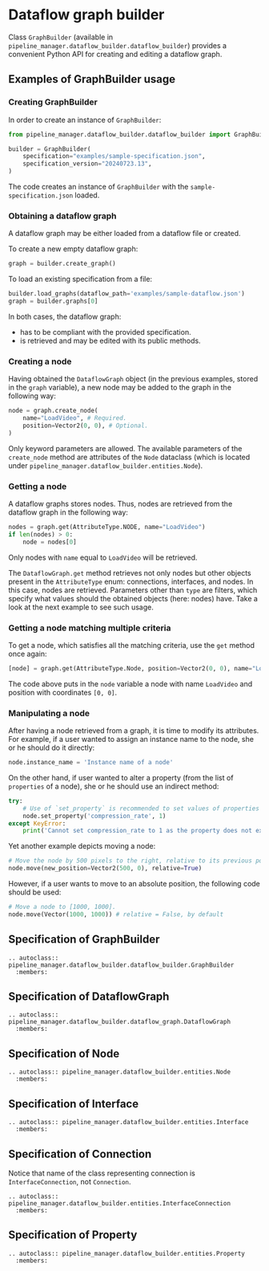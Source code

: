 # Dataflow graph builder

Class `GraphBuilder` (available in `pipeline_manager.dataflow_builder.dataflow_builder`) provides a convenient Python API for creating and editing a dataflow graph.

## Examples of GraphBuilder usage

### Creating GraphBuilder

In order to create an instance of `GraphBuilder`:
```python
from pipeline_manager.dataflow_builder.dataflow_builder import GraphBuilder

builder = GraphBuilder(
    specification="examples/sample-specification.json",
    specification_version="20240723.13",
)
```

The code creates an instance of `GraphBuilder` with the `sample-specification.json` loaded.

### Obtaining a dataflow graph

A dataflow graph may be either loaded from a dataflow file or created.

To create a new empty dataflow graph:
```python
graph = builder.create_graph()
```

To load an existing specification from a file:
```python
builder.load_graphs(dataflow_path='examples/sample-dataflow.json')
graph = builder.graphs[0]
```

In both cases, the dataflow graph:
- has to be compliant with the provided specification.
- is retrieved and may be edited with its public methods.

### Creating a node

Having obtained the `DataflowGraph` object (in the previous examples, stored in the `graph` variable), a new node may be added to the graph in the following way:
```python
node = graph.create_node(
    name="LoadVideo", # Required.
    position=Vector2(0, 0), # Optional.
)
```

Only keyword parameters are allowed. The available parameters of the `create_node` method are attributes of the `Node` dataclass (which is located under `pipeline_manager.dataflow_builder.entities.Node`).

### Getting a node

A dataflow graphs stores nodes. Thus, nodes are retrieved from the dataflow graph in the following way:
```python
nodes = graph.get(AttributeType.NODE, name="LoadVideo")
if len(nodes) > 0:
    node = nodes[0]
```

Only nodes with `name` equal to `LoadVideo` will be retrieved.

The `DataflowGraph.get` method retrieves not only nodes but other objects present in the `AttributeType` enum: connections, interfaces, and nodes. In this case, nodes are retrieved. Parameters other than `type` are filters, which specify what values should the obtained objects (here: nodes) have. Take a look at the next example to see such usage.

### Getting a node matching multiple criteria

To get a node, which satisfies all the matching criteria, use the `get` method once again:
```python
[node] = graph.get(AttributeType.Node, position=Vector2(0, 0), name="LoadVideo")
```

The code above puts in the `node` variable a node with name `LoadVideo` and position with coordinates `[0, 0]`.

### Manipulating a node

After having a node retrieved from a graph, it is time to modify its attributes. For example, if a user wanted to assign an instance name to the node, she or he should do it directly:
```python
node.instance_name = 'Instance name of a node'
```

On the other hand, if user wanted to alter a property (from the list of `properties` of a node), she or he should use an indirect method:
```python
try:
    # Use of `set_property` is recommended to set values of properties of a node.
    node.set_property('compression_rate', 1)
except KeyError:
    print('Cannot set compression_rate to 1 as the property does not exists.')
```

Yet another example depicts moving a node:
```python
# Move the node by 500 pixels to the right, relative to its previous position.
node.move(new_position=Vector2(500, 0), relative=True)
```

However, if a user wants to move to an absolute position, the following code should be used:
```python
# Move a node to [1000, 1000].
node.move(Vector(1000, 1000)) # relative = False, by default
```

## Specification of GraphBuilder

```{eval-rst}
.. autoclass:: pipeline_manager.dataflow_builder.dataflow_builder.GraphBuilder
  :members:
```

## Specification of DataflowGraph

```{eval-rst}
.. autoclass:: pipeline_manager.dataflow_builder.dataflow_graph.DataflowGraph
  :members:
```

## Specification of Node

```{eval-rst}
.. autoclass:: pipeline_manager.dataflow_builder.entities.Node
  :members:
```

## Specification of Interface

```{eval-rst}
.. autoclass:: pipeline_manager.dataflow_builder.entities.Interface
  :members:
```

## Specification of Connection

Notice that name of the class representing connection is `InterfaceConnection`, not `Connection`.

```{eval-rst}
.. autoclass:: pipeline_manager.dataflow_builder.entities.InterfaceConnection
  :members:
```

## Specification of Property

```{eval-rst}
.. autoclass:: pipeline_manager.dataflow_builder.entities.Property
  :members:
```
